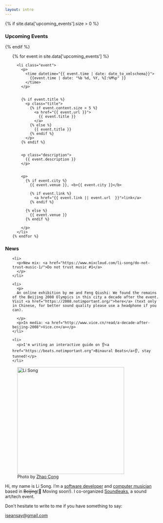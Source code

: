 ```yaml
---
layout: intro
---
```


{% if site.data['upcoming_events'].size > 0 %}

### Upcoming Events

{% endif %}

<section id="events">
  <ol>
    {% for event in site.data['upcoming_events'] %}

      <li class="event">
        <p>
          <time datetime="{{ event.time | date: date_to_xmlschema}}">
            {{event.time | date: "%b %d, %Y, %I:%M%p" }}
          </time>
        </p>


        {% if event.title %}
          <p class="title">
            {% if event.content.size > 5 %}
              <a href="{{ event.url }}">
                {{ event.title }}
              </a>
            {% else %}
              {{ event.title }}
            {% endif %}
          </p>
        {% endif %}


        <p class="description">
          {{ event.description }}
        </p>


        <p>
          {% if event.city %}
            {{ event.venue }}, <b>{{ event.city }}</b>

            {% if event.link %}
              <a href="{{ event.link || event.url  }}">link</a>
            {% endif %}

          {% else %}
            {{ event.venue }}
          {% endif %}

        </p>
      </li>
    {% endfor %}

  </ol>
</section>

### News

<section class="news">
  <ul>

    <li>
      <p>New mix: <a href="https://www.mixcloud.com/li-song/do-not-trust-music-1/">Do not trust music #1</a>
      </p>
    </li>

    <li>
      <p>
      An online exhibition by me and Feng Qiushi: We found the remains of the Beijing 2008 Olympics in this city a decade after the event. Visit <a href="https://2008.notimportant.org/">here</a> (text only in Chinese, for better sound quality please use a headphone if you can).

      </p>
      <p>In media: <a href="http://www.vice.cn/read/a-decade-after-beijing-2008">Vice.cn</a></p>
    </li>

    <li>
      <p>I'm writing an interactive guide on 👂<a href="https://beats.notimportant.org">Binaural Beats</a>👂, stay tunned!</p>
    </li>

  </ul>
</section>

<figure class="me">
  <img src="{% asset_path profile_by_zhaocong.jpg %}" alt="Li Song" width="350"/>
  <figcaption>
    Photo by <a href="https://site.douban.com/zhaocong/">Zhao Cong</a>
  </figcaption>
</figure>

Hi, my name is Li Song. I’m a [software developer][github] and [computer musician](http://notimportant.org/event/oschub-20151207/) based in <del>Beijing</del>(🚄 Moving soon!). I co-organized [Soundleaks](http://www.soundleaks.org), a sound art/tech event.

Don't hesitate to write to me if you have something to say:

<iseansay@gmail.com>

[github]: http://github.com/lisongx
[email]: mailto:iseansay@gmail.com✈️
